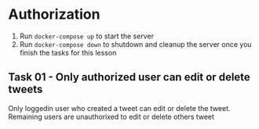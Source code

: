 # Authorization

1. Run `docker-compose up` to start the server
2. Run `docker-compose down` to shutdown and cleanup the server once you finish the tasks for this lesson

## Task 01 - Only authorized user can edit or delete tweets

Only loggedin user who created a tweet can edit or delete the tweet. Remaining users are unauthorixed to edit or delete others tweet
